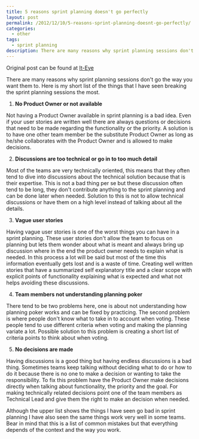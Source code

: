 ```yaml
---
title: 5 reasons sprint planning doesn't go perfectly
layout: post
permalink: /2012/12/10/5-reasons-sprint-planning-doesnt-go-perfectly/
categories:
  - other
tags:
  - sprint planning
description: There are many reasons why sprint planning sessions don't go the way you want them to. Here is my short list of the things that I have seen breaking the sprint planning sessions the most.
---
```

Original post can be found at [It-Eye][1]

There are many reasons why sprint planning sessions don't go the way you want them to. Here is my short list of the things that I have seen breaking the sprint planning sessions the most.

  1. **No Product Owner or not available**

Not having a Product Owner available in sprint planning is a bad idea. Even if your user stories are written well there are always questions or decisions that need to be made regarding the functionality or the priority. A solution is to have one other team member be the substitute Product Owner as long as he/she collaborates with the Product Owner and is allowed to make decisions.

<ol start="2">
  <li>
    <strong>Discussions are too technical or go in to too much detail</strong>
  </li>
</ol>

Most of the teams are very technically oriented, this means that they often tend to dive into discussions about the technical solution because that is their expertise. This is not a bad thing per se but these discussion often tend to be long, they don't contribute anything to the sprint planning and can be done later when needed. Solution to this is not to allow technical discussions or have them on a high level instead of talking about all the details.

<ol start="3">
  <li>
    <strong>Vague user stories</strong>
  </li>
</ol>

Having vague user stories is one of the worst things you can have in a sprint planning. These user stories don't allow the team to focus on planning but lets them wonder about what is meant and always bring up discussion where in the end the product owner needs to explain what is needed. In this process a lot will be said but most of the time this information eventually gets lost and is a waste of time. Creating well written stories that have a summarized self explanatory title and a clear scope with explicit points of functionality explaining what is expected and what not helps avoiding these discussions.

<ol start="4">
  <li>
    <strong>Team members not understanding planning poker</strong>
  </li>
</ol>

There tend to be two problems here, one is about not understanding how planning poker works and can be fixed by practicing. The second problem is where people don't know what to take in to account when voting. These people tend to use different criteria when voting and making the planning variate a lot. Possible solution to this problem is creating a short list of criteria points to think about when voting.

<ol start="5">
  <li>
    <strong>No decisions are made</strong>
  </li>
</ol>

Having discussions is a good thing but having endless discussions is a bad thing. Sometimes teams keep talking without deciding what to do or how to do it because there is no one to make a decision or wanting to take the responsibility. To fix this problem have the Product Owner make decisions directly when talking about functionality, the priority and the goal. For making technically related decisions point one of the team members as Technical Lead and give them the right to make an decision when needed.

Although the upper list shows the things I have seen go bad in sprint planning I have also seen the same things work very well in some teams. Bear in mind that this is a list of common mistakes but that everything depends of the context and the way you work.

 [1]: http://www.it-eye.nl/2012/12/10/5-reasons-sprint-planning-doesnt-go-perfectly/